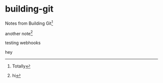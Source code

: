 # building-git
Notes from Building Git[^1]

another note[^2]


testing webhooks

hey 

[^1]: Totally
[^2]: hi

